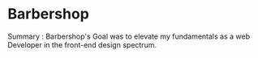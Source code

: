 # Barbershop
Summary : Barbershop's Goal was to elevate my fundamentals as a web Developer in the front-end design spectrum.
